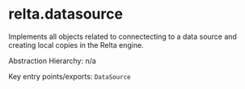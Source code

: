 # relta.datasource

Implements all objects related to connectecting to a data source and creating local copies in the Relta engine.

Abstraction Hierarchy: n/a

Key entry points/exports: `DataSource`
